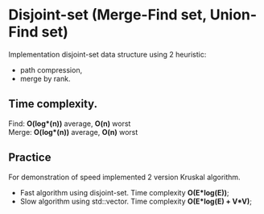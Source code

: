 # Disjoint-set (Merge-Find set, Union-Find set)

Implementation disjoint-set data structure using 2 heuristic:
* path compression,
* merge by rank.

## Time complexity.
Find: __O(log*(n))__ average, __O(n)__ worst </br>
Merge: __O(log*(n))__ average, __O(n)__ worst


## Practice 
For demonstration of speed implemented 2 version Kruskal algorithm.
* Fast algorithm using disjoint-set. Time complexity __O(E*log(E))__;
* Slow algorithm using std::vector. Time complexity __O(E\*log(E) + V*V)__;
